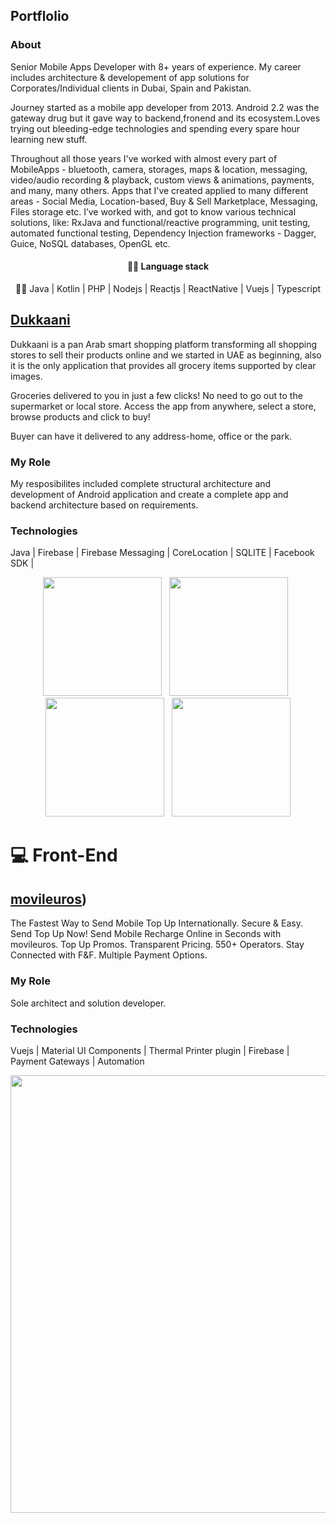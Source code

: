 ## Portflolio

### About

Senior Mobile Apps Developer with 8+ years of experience. My career includes architecture & developement of app solutions for Corporates/Individual clients in Dubai, Spain and Pakistan.

Journey started as a mobile app developer from 2013. Android 2.2 was the gateway drug but it gave way to backend,fronend and its ecosystem.Loves trying out bleeding-edge technologies and spending every spare hour learning new stuff. 

Throughout all those years I've worked with almost every part of MobileApps - bluetooth, camera, storages, maps & location, messaging, video/audio recording & playback, custom views & animations, payments, and many, many others. Apps that I've created applied to many different areas - Social Media, Location-based, Buy & Sell Marketplace, Messaging, Files storage etc. I’ve worked with, and got to know various technical solutions, like: RxJava and functional/reactive programming, unit testing, automated functional testing, Dependency Injection frameworks - Dagger, Guice, NoSQL databases, OpenGL etc. 
 

<h4 align="center">
👨‍💻 Language stack
</h4>
 
 <p align="center">
👨‍💻 Java | Kotlin | PHP | Nodejs | Reactjs | ReactNative | Vuejs | Typescript
</p>


## [Dukkaani](https://play.google.com/store/apps/details?id=com.devicebee.dukani&hl=en)

Dukkaani is a pan Arab smart shopping platform transforming all shopping stores to sell their products online and we started in UAE as beginning, also it is the only application that provides all grocery items supported by clear images.

Groceries delivered to you in just a few clicks! No need to go out to the supermarket or local store. Access the app from anywhere, select a store, browse products and click to buy!

Buyer can have it delivered to any address-home, office or the park.

### My Role ###
My resposibilites included complete structural architecture and development of Android application and create a complete app and backend architecture based on requirements.  

### Technologies ###
Java | Firebase | Firebase Messaging  | CoreLocation  | SQLITE  | Facebook SDK |

<p align="center">
<img src="images/duk1.png" width="190">&nbsp;&nbsp;
<img src="images/duk2.png" width="190">&nbsp;&nbsp;
<img src="images/duk3.png" width="190">&nbsp;&nbsp;
<img src="images/duk4.png" width="190">
</p>




# 💻 Front-End

## [movileuros](https://recargas.movileuros.com/))

The Fastest Way to Send Mobile Top Up Internationally. Secure & Easy. Send Top Up Now! Send Mobile Recharge Online in Seconds with movileuros. Top Up Promos. Transparent Pricing. 550+ Operators. Stay Connected with F&F. Multiple Payment Options.

### My Role ###
Sole architect and solution developer.

### Technologies ###
Vuejs | Material UI Components | Thermal Printer plugin  | Firebase | Payment Gateways | Automation 
<p align="center">
<img src="images/shift.png" width="700">
</p>
